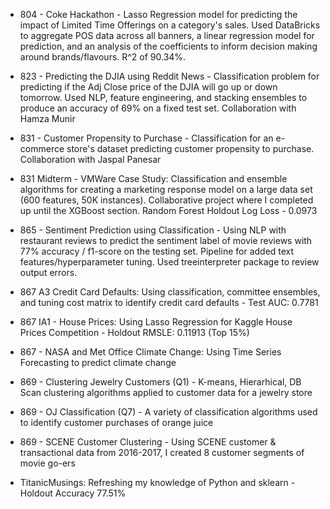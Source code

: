 * 804 - Coke Hackathon - Lasso Regression model for predicting the impact of Limited Time Offerings on a category's sales. Used DataBricks to aggregate POS data across all banners, a linear regression model for prediction, and an analysis of the coefficients to inform decision making around brands/flavours. R^2 of 90.34%. 

* 823 - Predicting the DJIA using Reddit News - Classification problem for predicting if the Adj Close price of the DJIA will go up or down tomorrow. Used NLP, feature engineering, and stacking ensembles to produce an accuracy of 69% on a fixed test set. Collaboration with Hamza Munir

* 831 - Customer Propensity to Purchase - Classification for an e-commerce store's dataset predicting customer propensity to purchase. Collaboration with Jaspal Panesar
* 831 Midterm - VMWare Case Study: Classification and ensemble algorithms for creating a marketing response model on a large data set (600 features, 50K instances). Collaborative project where I completed up until the XGBoost section. Random Forest Holdout Log Loss - 0.0973

* 865 - Sentiment Prediction using Classification - Using NLP with restaurant reviews to predict the sentiment label of movie reviews with 77% accuracy / f1-score on the testing set. Pipeline for added text features/hyperparameter tuning. Used treeinterpreter package to review output errors.

* 867 A3 Credit Card Defaults: Using classification, committee ensembles, and tuning cost matrix to identify credit card defaults - Test AUC: 0.7781
* 867 IA1 - House Prices: Using Lasso Regression for Kaggle House Prices Competition -  Holdout RMSLE: 0.11913 (Top 15%)
* 867 - NASA and Met Office Climate Change: Using Time Series Forecasting to predict climate change  

* 869 - Clustering Jewelry Customers (Q1) - K-means, Hierarhical, DB Scan clustering algorithms applied to customer data for a jewelry store
* 869 - OJ Classification (Q7) - A variety of classification algorithms used to identify customer purchases of orange juice
* 869 - SCENE Customer Clustering - Using SCENE customer & transactional data from 2016-2017, I created 8 customer segments of movie go-ers

* TitanicMusings: Refreshing my knowledge of Python and sklearn - Holdout Accuracy 77.51%

